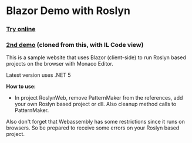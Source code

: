 
# Blazor Demo with Roslyn

### [Try online](https://patternmaker.netlify.com)

### [2nd demo](https://enchanter.netlify.com) (cloned from this, with IL Code view)

This is a sample website that uses Blazor (client-side) to run Roslyn based projects on the browser with Monaco Editor.

Latest version uses .NET 5

**How to use:**

* In project RoslynWeb, remove PatternMaker from the references, add your own Roslyn based project or dll. Also cleanup method calls to PatternMaker.

Also don't forget that Webassembly has some restrictions since it runs on browsers. So be prepared to receive some errors on your Roslyn based project.

